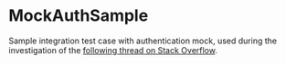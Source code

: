 # MockAuthSample

Sample integration test case with authentication mock, used during the investigation of the [following thread on Stack Overflow](https://stackoverflow.com/questions/69315988/mock-authentication-with-webapplicationfactory-not-working).
